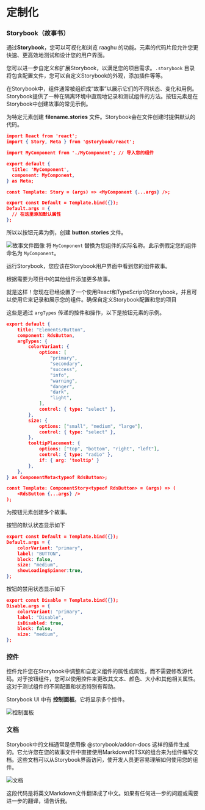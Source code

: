 # 定制化

### Storybook（故事书）

通过**Storybook**，您可以可视化和浏览 raaghu 的功能。元素的代码片段允许您更快速、更高效地测试和设计您的用户界面。

您可以进一步自定义和扩展Storybook，以满足您的项目需求。`.storybook` 目录将包含配置文件，您可以自定义Storybook的外观，添加插件等等。

在Storybook中，组件通常被组织成“故事”以展示它们的不同状态、变化和用例。Storybook提供了一种在隔离环境中直观地记录和测试组件的方法。按钮元素是在Storybook中创建故事的常见示例。

为特定元素创建 **filename.stories** 文件。Storybook会在文件创建时提供默认的代码。

```json
import React from 'react';
import { Story, Meta } from '@storybook/react';

import MyComponent from './MyComponent'; // 导入您的组件

export default {
  title: 'MyComponent',
  component: MyComponent,
} as Meta;

const Template: Story = (args) => <MyComponent {...args} />;

export const Default = Template.bind({});
Default.args = {
  // 在这里添加默认属性
};
```

所以以按钮元素为例，创建 **button.stories** 文件。

![故事文件图像](https://raaghustorageaccount.blob.core.windows.net/raaghu-docs/storybook-button.png)
将 `MyComponent` 替换为您组件的实际名称。此示例假定您的组件命名为 `MyComponent`。

运行Storybook，您应该在Storybook用户界面中看到您的组件故事。

根据需要为项目中的其他组件添加更多故事。

就是这样！您现在已经设置了一个使用React和TypeScript的Storybook，并且可以使用它来记录和展示您的组件。确保自定义Storybook配置和您的项目

这些是通过 `argTypes` 传递的控件和操作，以下是按钮元素的示例。

```json
export default {
    title: "Elements/Button",
    component: RdsButton,
    argTypes: {
        colorVariant: {
            options: [
                "primary",
                "secondary",
                "success",
                "info",
                "warning",
                "danger",
                "dark",
                "light",
            ],
            control: { type: "select" },
        },
        size: {
            options: ["small", "medium", "large"],
            control: { type: "select" },
        },
        tooltipPlacement: {
            options: ["top", "bottom", "right", "left"],
            control: { type: "radio" },
            if: { arg: 'tooltip' }
        },
    },
} as ComponentMeta<typeof RdsButton>;

const Template: ComponentStory<typeof RdsButton> = (args) => (
    <RdsButton {...args} />
);
```

为按钮元素创建多个故事。

按钮的默认状态显示如下
```json
export const Default = Template.bind({});
Default.args = {
    colorVariant: "primary",
    label: "BUTTON",
    block: false,
    size: "medium",
    showLoadingSpinner:true,
};
```

按钮的禁用状态显示如下
```json
export const Disable = Template.bind({});
Disable.args = {
    colorVariant: "primary",
    label: "Disable",
    isDisabled: true,
    block: false,
    size: "medium",
};
```
### 控件

控件允许您在Storybook中调整和自定义组件的属性或属性，而不需要修改源代码。对于按钮组件，您可以使用控件来更改其文本、颜色、大小和其他相关属性。这对于测试组件的不同配置和状态特别有帮助。

Storybook UI 中有 **控制面板**。它将显示多个控件。

![控制面板](https://raaghustorageaccount.blob.core.windows.net/raaghu-docs/storybook-control.png)

### 文档

Storybook中的文档通常是使用像 @storybook/addon-docs 这样的插件生成的。它允许您在您的故事文件中直接使用Markdown和TSX的组合来为组件编写文档。这些文档可以从Storybook界面访问，使开发人员更容易理解如何使用您的组件。

![文档](https://raaghustorageaccount.blob.core.windows.net/raaghu-docs/storybook-docs.png)


这段代码是将英文Markdown文件翻译成了中文。如果有任何进一步的问题或需要进一步的翻译，请告诉我。
